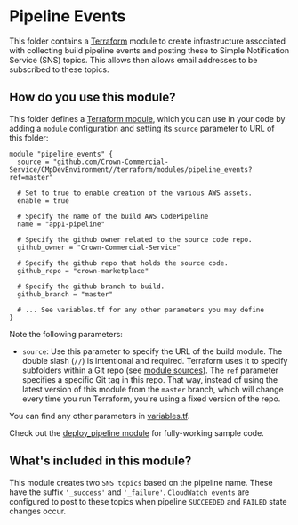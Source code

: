 # Pipeline Events

This folder contains a [Terraform](https://www.terraform.io/) module to create infrastructure associated with collecting build pipeline events and posting these to Simple Notification Service (SNS) topics. This allows then allows email addresses to be subscribed to these topics.

## How do you use this module?

This folder defines a [Terraform module](https://www.terraform.io/docs/modules/usage.html), which you can use in your
code by adding a `module` configuration and setting its `source` parameter to URL of this folder:

```hcl
module "pipeline_events" {
  source = "github.com/Crown-Commercial-Service/CMpDevEnvironment//terraform/modules/pipeline_events?ref=master"

  # Set to true to enable creation of the various AWS assets.
  enable = true

  # Specify the name of the build AWS CodePipeline
  name = "app1-pipeline"

  # Specify the github owner related to the source code repo.
  github_owner = "Crown-Commercial-Service"

  # Specify the github repo that holds the source code.
  github_repo = "crown-marketplace"

  # Specify the github branch to build.
  github_branch = "master"

  # ... See variables.tf for any other parameters you may define
}
```

Note the following parameters:

* `source`: Use this parameter to specify the URL of the build module. The double slash (`//`) is intentional 
  and required. Terraform uses it to specify subfolders within a Git repo (see [module 
  sources](https://www.terraform.io/docs/modules/sources.html)). The `ref` parameter specifies a specific Git tag in 
  this repo. That way, instead of using the latest version of this module from the `master` branch, which 
  will change every time you run Terraform, you're using a fixed version of the repo.

You can find any other parameters in [variables.tf](variables.tf).

Check out the [deploy_pipeline module](https://github.com/Crown-Commercial-Service/CMpDevEnvironment/blob/develop/terraform/modules/deploy_pipeline/main.tf) for fully-working sample code. 

## What's included in this module?

This module creates two `SNS topics` based on the pipeline name. These have the suffix `'_success'` and `'_failure'`. `CloudWatch events` are configured to post to these topics when pipeline `SUCCEEDED` and `FAILED` state changes occur.  
